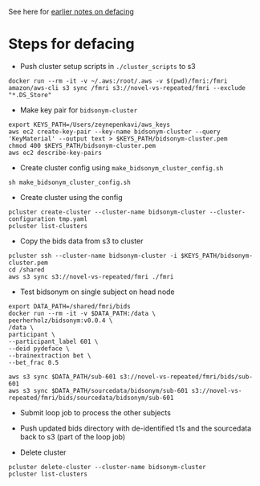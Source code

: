 See here for [earlier notes on defacing](https://github.com/zenkavi/DescribedVsLearned_fmri/blob/master/preproc/02_deface/defacing_notes.md)

# Steps for defacing

- Push cluster setup scripts in `./cluster_scripts` to s3

```
docker run --rm -it -v ~/.aws:/root/.aws -v $(pwd)/fmri:/fmri amazon/aws-cli s3 sync /fmri s3://novel-vs-repeated/fmri --exclude "*.DS_Store"
```

- Make key pair for `bidsonym-cluster`

```
export KEYS_PATH=/Users/zeynepenkavi/aws_keys
aws ec2 create-key-pair --key-name bidsonym-cluster --query 'KeyMaterial' --output text > $KEYS_PATH/bidsonym-cluster.pem
chmod 400 $KEYS_PATH/bidsonym-cluster.pem
aws ec2 describe-key-pairs
```

- Create cluster config using `make_bidsonym_cluster_config.sh`

```
sh make_bidsonym_cluster_config.sh
```

- Create cluster using the config

```
pcluster create-cluster --cluster-name bidsonym-cluster --cluster-configuration tmp.yaml
pcluster list-clusters
```

- Copy the bids data from s3 to cluster

```
pcluster ssh --cluster-name bidsonym-cluster -i $KEYS_PATH/bidsonym-cluster.pem
cd /shared
aws s3 sync s3://novel-vs-repeated/fmri ./fmri
```

- Test bidsonym on single subject on head node

```
export DATA_PATH=/shared/fmri/bids
docker run --rm -it -v $DATA_PATH:/data \
peerherholz/bidsonym:v0.0.4 \
/data \
participant \
--participant_label 601 \
--deid pydeface \
--brainextraction bet \
--bet_frac 0.5

aws s3 sync $DATA_PATH/sub-601 s3://novel-vs-repeated/fmri/bids/sub-601
aws s3 sync $DATA_PATH/sourcedata/bidsonym/sub-601 s3://novel-vs-repeated/fmri/bids/sourcedata/bidsonym/sub-601
```

- Submit loop job to process the other subjects

- Push updated bids directory with de-identified t1s and the sourcedata back to s3 (part of the loop job)

- Delete cluster

```
pcluster delete-cluster --cluster-name bidsonym-cluster
pcluster list-clusters
```
